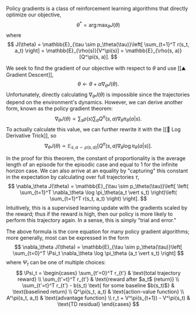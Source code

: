 Policy gradients is a class of reinforcement learning algorithms that directly optimize our objective, 
$$
\theta^* = \arg\max_\theta J(\theta)
$$
 where 
$$
J(\theta) = \mathbb{E}_{\tau \sim p_\theta(\tau)}\left[ \sum_{t=1}^T r(s_t, a_t) \right] = \mathbb{E}_{\rho(s)}[V^\pi(s)] = \mathbb{E}_{\rho(s, a)}[Q^\pi(s, a)].
$$


We seek to find the gradient of our objective with respect to $\theta$ and use [[⛰️ Gradient Descent]], 
$$
\theta \leftarrow \theta + \alpha \nabla_\theta J(\theta).
$$
 Unfortunately, directly calculating $\nabla_\theta J(\theta)$ is impossible since the trajectories depend on the environment's dynamics. However, we can derive another form, known as the policy gradient theorem: 
$$
\nabla_\theta J(\theta) \propto \sum_s \rho(s) \sum_a Q^\pi(s, a) \nabla_\theta \pi_\theta(a \vert s).
$$
 To actually calculate this value, we can further rewrite it with the [[🦄 Log Derivative Trick]], so 
$$
\nabla_\theta J(\theta) \propto \mathbb{E}_{s, a \sim \rho(s, a)}[Q^\pi(s, a) \nabla_\theta \log \pi_\theta(a \vert s)].
$$


In the proof for this theorem, the constant of proportionality is the average length of an episode for the episodic case and equal to $1$ for the infinite horizon case. We can also arrive at an equality by "capturing" this constant in the expectation by calculating over full trajectories $\tau$, 
$$
\nabla_\theta J(\theta) = \mathbb{E}_{\tau \sim p_\theta(\tau)}\left[ \left( \sum_{t=1}^T \nabla_\theta \log \pi_\theta(a_t \vert s_t) \right)\left( \sum_{t=1}^T r(s_t, a_t) \right) \right].
$$
 Intuitively, this is a supervised learning update with the gradients scaled by the reward; thus if the reward is high, then our policy is more likely to perform this trajectory again. In a sense, this is simply "trial and error."

The above formula is the core equation for many policy gradient algorithms; more generally, most can be expressed in the form 
$$
\nabla_\theta J(\theta) = \mathbb{E}_{\tau \sim p_\theta(\tau)}\left[ \sum_{t=0}^T \Psi_t \nabla_\theta \log \pi_\theta (a_t \vert s_t) \right]
$$
 where $\Psi_t$ can be one of multiple choices: 
$$
\Psi_t = \begin{cases} \sum_{t'=0}^T r_{t'} & \text{total trajectory reward} \\ \sum_{t'=t}^T r_{t'} & \text{reward after $a_t$ (return)} \\ \sum_{t'=t}^T r_{t'} - b(s_t) \text{ for some baseline $b(s_t)$} & \text{baselined return} \\ Q^\pi(s_t, a_t) & \text{action-value function} \\ A^\pi(s_t, a_t) & \text{advantage function} \\ r_t + V^\pi(s_{t+1}) - V^\pi(s_t) & \text{TD residual} \end{cases}
$$
